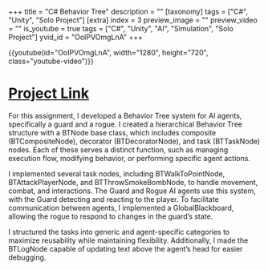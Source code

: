 +++
title = "C# Behavior Tree"
description = ""
[taxonomy]
tags = ["C#", "Unity", "Solo Project"]
[extra]
index = 3
preview_image = ""
preview_video = ""
is_youtube = true
tags = ["C#", "Unity", "AI", "Simulation", "Solo Project"]
yvid_id = "OoIPVOmgLnA"
+++

{{youtube(id="OoIPVOmgLnA", width="1280", height="720", class="youtube-video")}}

# [Project Link](https://git.hku.nl/joelle.ubink/unityaibehaviortree)

For this assignment, I developed a Behavior Tree system for AI agents, specifically a guard and a rogue. I created a hierarchical Behavior Tree structure with a BTNode base class, which includes composite (BTCompositeNode), decorator (BTDecoratorNode), and task (BTTaskNode) nodes. Each of these serves a distinct function, such as managing execution flow, modifying behavior, or performing specific agent actions.

I implemented several task nodes, including BTWalkToPointNode, BTAttackPlayerNode, and BTThrowSmokeBombNode, to handle movement, combat, and interactions. The Guard and Rogue AI agents use this system, with the Guard detecting and reacting to the player. To facilitate communication between agents, I implemented a GlobalBlackboard, allowing the rogue to respond to changes in the guard’s state.

I structured the tasks into generic and agent-specific categories to maximize reusability while maintaining flexibility. Additionally, I made the BTLogNode capable of updating text above the agent’s head for easier debugging.